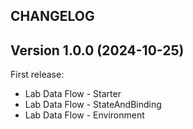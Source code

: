 ## CHANGELOG

## Version 1.0.0 (2024-10-25)

First release:

* Lab Data Flow - Starter
* Lab Data Flow - StateAndBinding
* Lab Data Flow - Environment
